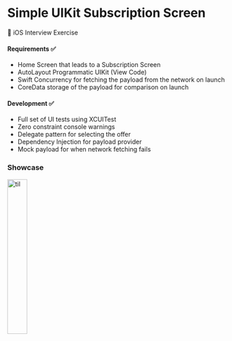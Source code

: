 # Simple UIKit Subscription Screen

 iOS Interview Exercise

#### Requirements ✅
- Home Screen that leads to a Subscription Screen
- AutoLayout Programmatic UIKit (View Code)
- Swift Concurrency for fetching the payload from the network on launch
- CoreData storage of the payload for comparison on launch

#### Development ✅
- Full set of UI tests using XCUITest
- Zero constraint console warnings
- Delegate pattern for selecting the offer
- Dependency Injection for payload provider
- Mock payload for when network fetching fails

### Showcase
<img src="NewsAppGIF.gif" alt="til" width="30%" height="30%">
